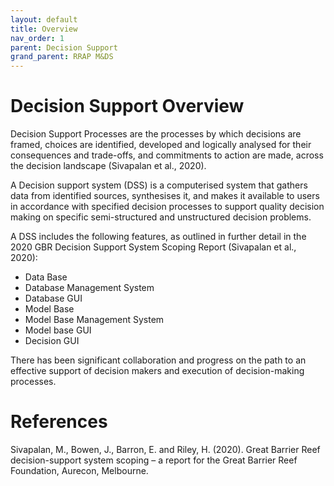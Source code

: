 ```yaml
---
layout: default
title: Overview
nav_order: 1
parent: Decision Support
grand_parent: RRAP M&DS
---
```


# Decision Support Overview

Decision Support Processes are the processes by which decisions are framed, choices are identified, developed and logically analysed for their consequences and trade-offs, and commitments to action are made, across the decision landscape (Sivapalan et al., 2020).

A Decision support system (DSS) is a computerised system that gathers data from identified sources, synthesises it, and makes it available to users in accordance with specified decision processes to support quality decision making on specific semi-structured and unstructured decision problems. 

A DSS includes the following features, as outlined in further detail in the 2020 GBR Decision Support System Scoping Report (Sivapalan et al., 2020):
- Data Base 
- Database Management System
- Database GUI
- Model Base
- Model Base Management System 
- Model base GUI
- Decision GUI

There has been significant collaboration and progress on the path to an effective support of decision makers and execution of decision-making processes. 

# References

Sivapalan, M., Bowen, J., Barron, E. and Riley, H. (2020). Great Barrier Reef decision-support system scoping – a report for the Great Barrier Reef Foundation, Aurecon, Melbourne. 


